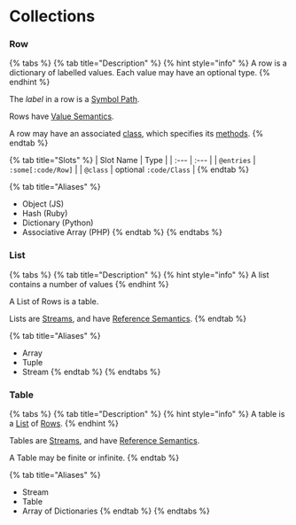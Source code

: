 # Collections

### Row

{% tabs %}
{% tab title="Description" %}
{% hint style="info" %}
A row is a dictionary of labelled values. Each value may have an optional type.
{% endhint %}

The _label_ in a row is a [Symbol Path](semantics_primitives.md#proposal-column-path-symbol-path).

Rows have [Value Semantics](value-vs.-reference.md#value-semantics).

A row may have an associated [class](classes-and-instances.md#class), which specifies its [methods](classes-and-instances.md#method).
{% endtab %}

{% tab title="Slots" %}
| Slot Name | Type |
| :--- | :--- |
| `@entries` | `:some[:code/Row]` |
| `@class` | optional `:code/Class` |
{% endtab %}

{% tab title="Aliases" %}
* Object \(JS\)
* Hash \(Ruby\)
* Dictionary \(Python\)
* Associative Array \(PHP\)
{% endtab %}
{% endtabs %}

### List

{% tabs %}
{% tab title="Description" %}
{% hint style="info" %}
A list contains a number of values
{% endhint %}

A List of Rows is a table.

Lists are [Streams](streams.md), and have [Reference Semantics](value-vs.-reference.md#reference-semantics).
{% endtab %}

{% tab title="Aliases" %}
* Array
* Tuple
* Stream
{% endtab %}
{% endtabs %}

### Table

{% tabs %}
{% tab title="Description" %}
{% hint style="info" %}
A table is a [List](collections.md#list) of [Rows](collections.md#row).
{% endhint %}

Tables are [Streams](streams.md), and have [Reference Semantics](value-vs.-reference.md#reference-semantics).

A Table may be finite or infinite.
{% endtab %}

{% tab title="Aliases" %}
* Stream
* Table
* Array of Dictionaries
{% endtab %}
{% endtabs %}



